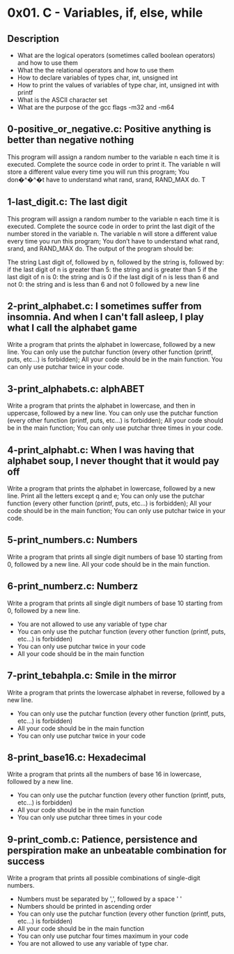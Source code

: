 # 0x01. C - Variables, if, else, while

## Description
- What are the logical operators (sometimes called boolean operators) and how to use them
- What the the relational operators and how to use them
- How to declare variables of types char, int, unsigned int
- How to print the values of variables of type char, int, unsigned int with printf
- What is the ASCII character set
- What are the purpose of the gcc flags -m32 and -m64

## 0-positive_or_negative.c: Positive anything is better than negative nothing
This program will assign a random number to the variable n each time it is executed. Complete the source code in order to print it. The variable n will store a different value every time you will run this program; You don�^�^�t have to understand what rand, srand, RAND_MAX do. T

## 1-last_digit.c: The last digit
This program will assign a random number to the variable n each time it is executed. Complete the source code in order to print the last digit of the number stored in the variable n. The variable n will store a different value every time you run this program; You don’t have to understand what rand, srand, and RAND_MAX do. The output of the program should be:

The string Last digit of, followed by n, followed by the string is, followed by: if the last digit of n is greater than 5: the string and is greater than 5 if the last digit of n is 0: the string and is 0 if the last digit of n is less than 6 and not 0: the string and is less than 6 and not 0 followed by a new line

## 2-print_alphabet.c: I sometimes suffer from insomnia. And when I can't fall asleep, I play what I call the alphabet game
Write a program that prints the alphabet in lowercase, followed by a new line. You can only use the putchar function (every other function (printf, puts, etc…) is forbidden); All your code should be in the main function. You can only use putchar twice in your code.

## 3-print_alphabets.c: alphABET
Write a program that prints the alphabet in lowercase, and then in uppercase, followed by a new line. You can only use the putchar function (every other function (printf, puts, etc…) is forbidden); All your code should be in the main function; You can only use putchar three times in your code.

## 4-print_alphabt.c: When I was having that alphabet soup, I never thought that it would pay off
Write a program that prints the alphabet in lowercase, followed by a new line. Print all the letters except q and e; You can only use the putchar function (every other function (printf, puts, etc…) is forbidden); All your code should be in the main function; You can only use putchar twice in your code.

## 5-print_numbers.c: Numbers
Write a program that prints all single digit numbers of base 10 starting from 0, followed by a new line. All your code should be in the main function.

## 6-print_numberz.c: Numberz
Write a program that prints all single digit numbers of base 10 starting from 0, followed by a new line.

- You are not allowed to use any variable of type char
- You can only use the putchar function (every other function (printf, puts, etc…) is forbidden)
- You can only use putchar twice in your code
- All your code should be in the main function
## 7-print_tebahpla.c: Smile in the mirror
Write a program that prints the lowercase alphabet in reverse, followed by a new line.

- You can only use the putchar function (every other function (printf, puts, etc…) is forbidden)
- All your code should be in the main function
- You can only use putchar twice in your code
## 8-print_base16.c: Hexadecimal
Write a program that prints all the numbers of base 16 in lowercase, followed by a new line.

- You can only use the putchar function (every other function (printf, puts, etc…) is forbidden)
- All your code should be in the main function
- You can only use putchar three times in your code
## 9-print_comb.c: Patience, persistence and perspiration make an unbeatable combination for success
Write a program that prints all possible combinations of single-digit numbers.

- Numbers must be separated by ',', followed by a space ' '
- Numbers should be printed in ascending order
- You can only use the putchar function (every other function (printf, puts, etc…) is forbidden)
- All your code should be in the main function
- You can only use putchar four times maximum in your code
- You are not allowed to use any variable of type char.

